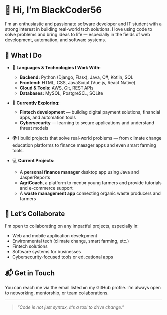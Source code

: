 # 👋 Hi, I’m BlackCoder56

I'm an enthusiastic and passionate software developer and IT student with a strong interest in building real-world tech solutions. I love using code to solve problems and bring ideas to life — especially in the fields of web development, automation, and software systems.

## 🚀 What I Do

- 🔧 **Languages & Technologies I Work With:**
  - **Backend:** Python (Django, Flask), Java, C#, Kotlin, SQL
  - **Frontend:** HTML, CSS, JavaScript (Vue.js, React Native)
  - **Cloud & Tools:** AWS, Git, REST APIs
  - **Databases:** MySQL, PostgreSQL, SQLite

- 🧠 **Currently Exploring:**
  - **Fintech development** — building digital payment solutions, financial apps, and automation tools
  - **Cybersecurity** — learning to secure applications and understand threat models

- 🌍 I build projects that solve real-world problems — from climate change education platforms to finance manager apps and even smart farming tools.

- 💻 **Current Projects:**
  - A **personal finance manager** desktop app using Java and JasperReports
  - **AgriCoach**, a platform to mentor young farmers and provide tutorials and e-commerce support
  - A **waste management app** connecting organic waste producers and farmers

## 🤝 Let’s Collaborate

I'm open to collaborating on any impactful projects, especially in:
- Web and mobile application development
- Environmental tech (climate change, smart farming, etc.)
- Fintech solutions
- Software systems for businesses
- Cybersecurity-focused tools or educational apps

## 📬 Get in Touch

You can reach me via the email listed on my GitHub profile. I’m always open to networking, mentorship, or team collaborations.

---

> _“Code is not just syntax, it’s a tool to drive change.”_

<!---
BlackCoder56/BlackCoder56 is a ✨ special ✨ repository because its `README.md` (this file) appears on your GitHub profile.
You can click the Preview link to take a look at your changes.
--->
